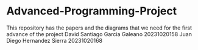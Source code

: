 # Advanced-Programming-Project
This repository has the papers and the diagrams that we need for the first advance of the project
David Santiago Garcia Galeano 20231020158
Juan Diego Hernandez Sierra 20231020168

